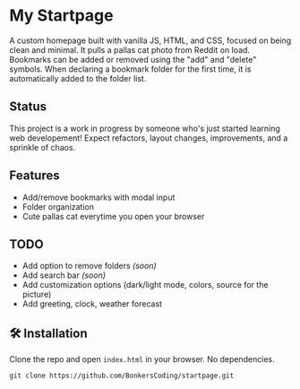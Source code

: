 # My Startpage

A custom homepage built with vanilla JS, HTML, and CSS, focused on being clean and minimal. 
It pulls a pallas cat photo from Reddit on load. Bookmarks can be added or removed using the "add" and "delete" symbols. When declaring a bookmark folder for the first time, it is automatically added to the folder list.

## Status

This project is a work in progress by someone who's just started learning web developement! Expect refactors, layout changes, improvements, and a sprinkle of chaos.

## Features

- Add/remove bookmarks with modal input
- Folder organization
- Cute pallas cat everytime you open your browser

## TODO

- Add option to remove folders *(soon)*
- Add search bar *(soon)*
- Add customization options (dark/light mode, colors, source for the picture)
- Add greeting, clock, weather forecast


## 🛠️ Installation

Clone the repo and open `index.html` in your browser. No dependencies.

```bash
git clone https://github.com/BonkersCoding/startpage.git
